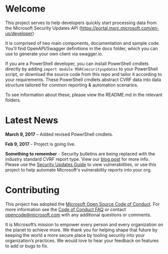 # Welcome
This project serves to help developers quickly start processing data from the Microsoft Security Updates API (https://portal.msrc.microsoft.com/en-us/developer)

It is comprised of two main components, documentation and sample code. You'll find OpenAPI/Swagger definitions in the docs folder, which you can use to generate your own client via swagger.io.  

If you are a PowerShell developer, you can install PowerShell cmdlets directly by adding ``import module MSRCsecurityupdates`` to your PowerShell script, or download the source code from this repo and tailor it according to your requirements. These PowerShell cmdlets abstract CVRF data into data structure tailored for common reporting & automation scenarios. 

To see information about these, please view the README.md in the relevant folders.

# Latest News
**March 9, 2017** – Added revised PowerShell cmdlets. 

**Feb 9, 2017** - Project is going live.

**Something to remember** - Security bulletins are being replaced with the industry standard CVRF report type. View our [blog post](https://blogs.technet.microsoft.com/msrc/2016/11/08/furthering-our-commitment-to-security-updates/) for more info. Please use the [Security Updates Guide](https://portal.msrc.microsoft.com/en-us/security-guidance) to view vulnerabilities, or use this project to help automate Microsoft's vulnerability reports into your org.


# Contributing

This project has adopted the [Microsoft Open Source Code of Conduct](https://opensource.microsoft.com/codeofconduct/). For more information see the [Code of Conduct FAQ](https://opensource.microsoft.com/codeofconduct/faq/) or contact [opencode@microsoft.com](mailto:opencode@microsoft.com) with any additional questions or comments.

It is Microsoft’s mission to empower every person and every organization on the planet to achieve more. We thank you for helping shape that future by keeping the world a more secure place by tooling security into your organization’s practices. We would love to hear your feedback on features to add or bugs to fix.
